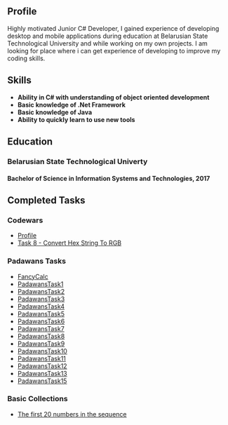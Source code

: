 ## Profile
Highly motivated Junior C# Developer, I gained experience of developing desktop and mobile applications during education at Belarusian State Technological University and while working on my own projects. I am looking for place where i can get experience of developing to improve my coding skills.

## Skills
- **Ability in C# with understanding of object oriented development**
- **Basic knowledge of .Net Framework** 
- **Basic knowledge of Java**
- **Ability to quickly learn to use new tools**

## Education
### **Belarusian State Technological Univerty**     ####   
#### **Bachelor of Science in Information Systems and Technologies, 2017** #####

## Completed Tasks
### Codewars ###
- <a href="https://www.codewars.com/users/chevzh">Profile</a>
- <a href="https://github.com/chevzh/ConvertHexStringToRgb">Task 8 - Convert Hex String To RGB</a>

### Padawans Tasks 
- <a href="https://github.com/chevzh/FancyCalc">FancyCalc</a>
- <a href="https://github.com/chevzh/PadawansTask1">PadawansTask1</a>
- <a href="https://github.com/chevzh/PadawansTask2">PadawansTask2</a>
- <a href="https://github.com/chevzh/PadawansTask3">PadawansTask3</a>
- <a href="https://github.com/chevzh/PadawansTask4">PadawansTask4</a>
- <a href="https://github.com/chevzh/PadawansTask5">PadawansTask5</a>
- <a href="https://github.com/chevzh/PadawansTask6">PadawansTask6</a>
- <a href="https://github.com/chevzh/PadawansTask7">PadawansTask7</a>
- <a href="https://github.com/chevzh/PadawansTask8">PadawansTask8</a>
- <a href="https://github.com/chevzh/PadawansTask9">PadawansTask9</a>
- <a href="https://github.com/chevzh/PadawansTask10">PadawansTask10</a>
- <a href="https://github.com/chevzh/PadawansTask11">PadawansTask11</a>
- <a href="https://github.com/chevzh/PadawansTask12">PadawansTask12</a>
- <a href="https://github.com/chevzh/PadawansTask13">PadawansTask13</a>
- <a href="https://github.com/chevzh/PadawansTask15">PadawansTask15</a>

### Basic Collections 
- <a href="https://github.com/chevzh/Fibonacci-Numbers">The first 20 numbers in the sequence</a>
